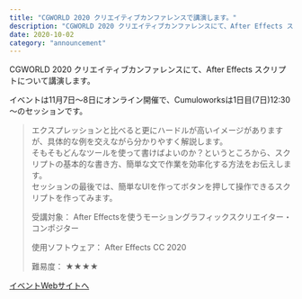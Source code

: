 ```yaml
---
title: "CGWORLD 2020 クリエイティブカンファレンスで講演します。"
description: "CGWORLD 2020 クリエイティブカンファレンスにて、After Effects スクリプトについて講演します。"
date: 2020-10-02
category: "announcement"
---
```


CGWORLD 2020 クリエイティブカンファレンスにて、After Effects スクリプトについて講演します。

イベントは11月7日～8日にオンライン開催で、Cumuloworksは1日目(7日)12:30～のセッションです。

> エクスプレッションと比べると更にハードルが高いイメージがありますが、具体的な例を交えながら分かりやすく解説します。  
> そもそもどんなツールを使って書けばよいのか？というところから、スクリプトの基本的な書き方、簡単な文で作業を効率化する方法をお伝えします。  
> セッションの最後では、簡単なUIを作ってボタンを押して操作できるスクリプトを作ってみます。
>
> 受講対象： After Effectsを使うモーショングラフィックスクリエイター・コンポジター
>
> 使用ソフトウェア： After Effects CC 2020
>
> 難易度： ★★★★

[イベントWebサイトへ](https://cgworld.jp/special/cgwcc2020/)
